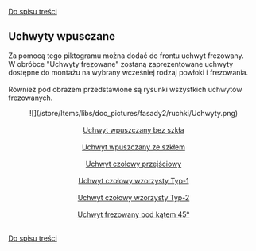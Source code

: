 [Do spisu treści](/service/doc/?cid=fasad-mdf)
## Uchwyty wpusczane

Za pomocą tego piktogramu można dodać do frontu uchwyt frezowany.<br/> W obróbce "Uchwyty frezowane" zostaną zaprezentowane uchwyty dostępne do montażu na wybrany wcześniej rodzaj powłoki i frezowania.<br/><br/> Również pod obrazem przedstawione są rysunki wszystkich uchwytów frezowanych.

<center>![](/store/Items/libs/doc_pictures/fasady2/ruchki/Uchwyty.png)<br><br>
<a href="/store/Items/libs/doc_pictures/fasady2/ruchki/Uchwyt bez szkła.pdf" target="_blank">Uchwyt wpuszczany bez szkła</a><br><br>
<a href="/store/Items/libs/doc_pictures/fasady2/ruchki/Uchwyt ze szkłem wbudowanym.pdf" target="_blank">Uchwyt wpuszczany ze szkłem</a><br><br>
<a href="/store/Items/libs/doc_pictures/fasady2/ruchki/Czołowy przejściowy.pdf" target="_blank">Uchwyt czołowy przejściowy</a><br><br>
<a href="/store/Items/libs/doc_pictures/fasady2/ruchki/Czołowy wzorzysty typ - 1.pdf" target="_blank">Uchwyt czołowy wzorzysty Typ-1</a><br><br>
<a href="/store/Items/libs/doc_pictures/fasady2/ruchki/Czołowy wzorzysty typ - 2.pdf" target="_blank">Uchwyt czołowy wzorzysty Typ-2</a><br><br>
<a href="/store/Items/libs/doc_pictures/fasady2/ruchki/Uchwyt pod kątem 45.pdf" target="_blank">Uchwyt frezowany pod kątem 45°</a><br><br>
</center>

[Do spisu treści](/service/doc/?cid=fasad-mdf)
